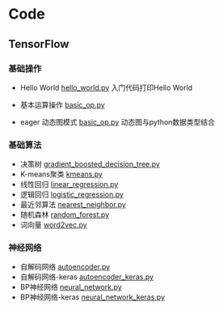 # Code

## TensorFlow
### 基础操作
- Hello World [hello_world.py](example/basic_op/hello_world.py) 入门代码打印Hello World

- 基本运算操作 [basic_op.py](example/basic_op/basic_op.py) 

- eager 动态图模式 [basic_op.py](example/basic_op/eager_api.py) 动态图与python数据类型结合

### 基础算法
- 决策树 [gradient_boosted_decision_tree.py](example/basic_model/gradient_boosted_decision_tree.py)
- K-means聚类 [kmeans.py](example/basic_model/kmeans.py)
- 线性回归 [linear_regression.py](example/basic_model/linear_regression.py)
- 逻辑回归 [logistic_regression.py](example/basic_model/logistic_regression.py)
- 最近邻算法 [nearest_neighbor.py](example/basic_model/nearest_neighbor.py)
- 随机森林 [random_forest.py](example/basic_model/random_forest.py)
- 词向量 [word2vec.py](example/basic_model/word2vec.py)

### 神经网络
- 自解码网络 [autoencoder.py](example/NN/autoencoder.py)
- 自解码网络-keras [autoencoder_keras.py](example/NN/autoencoder_keras.py)
- BP神经网络 [neural_network.py](example/NN/neural_network.py)
- BP神经网络-keras [neural_network_keras.py](example/NN/neural_network_keras.py)